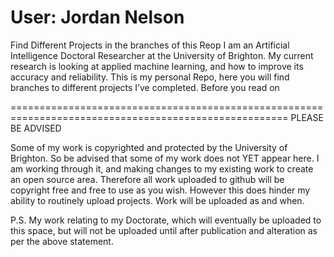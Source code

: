 # User: Jordan Nelson
Find Different Projects in the branches of this Reop
I am an Artificial Intelligence Doctoral Researcher at the University of Brighton. My current research is looking at applied machine learning, and how to improve its accuracy and reliability. This is my personal Repo, here you will find branches to different projects I’ve completed. Before you read on 

======================================================================================================
                                      PLEASE BE ADVISED
                                      
Some of my work is copyrighted and protected by the University of Brighton. So be advised that some of my work does not YET appear here. I am working through it, and making changes to my existing work to create an open source area. Therefore all work uploaded to github will be copyright free and free to use as you wish. However this does hinder my ability to routinely upload projects. Work will be uploaded as and when.

P.S. My work relating to my Doctorate, which will eventually be uploaded to this space, but will not be uploaded until after publication and alteration as per the above statement.
